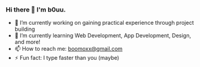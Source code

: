 ### Hi there 👋 I'm b0uu.

- 🔭 I’m currently working on gaining practical experience through project building
- 🌱 I’m currently learning Web Development, App Development, Design, and more!
- 📫 How to reach me: boomoxx@gmail.com
- ⚡ Fun fact: I type faster than you (maybe)

<!--
**b0uu/b0uu** is a ✨ _special_ ✨ repository because its `README.md` (this file) appears on your GitHub profile.

Here are some ideas to get you started:

- 🔭 I’m currently working on ...
- 🌱 I’m currently learning ...
- 👯 I’m looking to collaborate on ...
- 🤔 I’m looking for help with ...
- 💬 Ask me about ...
- 📫 How to reach me: ...
- 😄 Pronouns: ...
- ⚡ Fun fact: ...
-->
